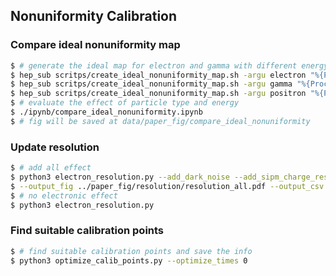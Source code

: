 ## **Nonuniformity Calibration**

### **Compare ideal nonuniformity map**
```bash
$ # generate the ideal map for electron and gamma with different energy
$ hep_sub scritps/create_ideal_nonuniformity_map.sh -argu electron "%{ProcId}" -n 3
$ hep_sub scritps/create_ideal_nonuniformity_map.sh -argu gamma "%{ProcId}" -n 3
$ hep_sub scritps/create_ideal_nonuniformity_map.sh -argu positron "%{ProcId}" -n 3
$ # evaluate the effect of particle type and energy
$ ./ipynb/compare_ideal_nonuniformity.ipynb
$ # fig will be saved at data/paper_fig/compare_ideal_nonuniformity
```

### **Update resolution**
```bash
$ # add all effect
$ python3 electron_resolution.py --add_dark_noise --add_sipm_charge_resoluton --add_cross_talk \
$ --output_fig ../paper_fig/resolution/resolution_all.pdf --output_csv ../paper_fig/resolution/resolution_all.csv
$ # no electronic effect
$ python3 electron_resolution.py
```

### **Find suitable calibration points**
```bash
$ # find suitable calibration points and save the info
$ python3 optimize_calib_points.py --optimize_times 0
```
